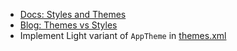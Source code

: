 - [Docs: Styles and Themes](https://developer.android.com/develop/ui/views/theming/themes)
- [Blog: Themes vs Styles](https://medium.com/androiddevelopers/android-styling-themes-vs-styles-ebe05f917578)
- Implement Light variant of `AppTheme`
  in [themes.xml](course://module2/exercise2/library/src/main/res/values/themes.xml)
